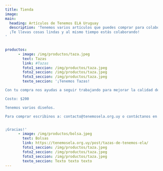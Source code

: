 ```yaml
---
title: Tienda
image:
main:
  heading: Artículos de Tenemos ELA Uruguay
  description: 'Tenemos varios artículos que puedes comprar para colaborar con nosotros:
  ¡Te llevas cosas lindas y al mismo tiempo estás colaborando!
'


productos:
      - image: /img/productos/taza.jpeg
        text: Tazas
        link: #Tazas
        foto1_seccion: /img/productos/taza.jpeg
        foto2_seccion: /img/productos/taza.jpeg
        foto3_seccion: /img/productos/taza.jpeg
        texto_seccion: '¡Tenemos Tazas!

Con tu compra nos ayudas a seguir trabajando para mejorar la calidad de vida de los pacientes y empezás la semana con toda la energía, tomando algo calentito y rico en estas divinas tazas.

Costo: $200

Tenemos varios diseños.

Para comprar escribinos a: contacto@tenemosela.org.uy o contáctanos en nuestra página de facebook


¡Gracias!'
      - image: /img/productos/bolsa.jpeg
        text: Bolsas
        link: https://tenemosela.org.uy/post/tazas-de-tenemos-ela/
        foto1_seccion: /img/productos/taza.jpeg
        foto2_seccion: /img/productos/taza.jpeg
        foto3_seccion: /img/productos/taza.jpeg
        texto_seccion: Texto texto texto
---
```

